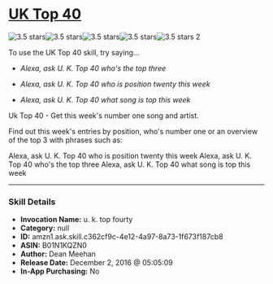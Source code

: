 # [UK Top 40](http://alexa.amazon.com/#skills/amzn1.ask.skill.c362cf9c-4e12-4a97-8a73-1f673f187cb8)
![3.5 stars](../../images/ic_star_black_18dp_1x.png)![3.5 stars](../../images/ic_star_black_18dp_1x.png)![3.5 stars](../../images/ic_star_black_18dp_1x.png)![3.5 stars](../../images/ic_star_half_black_18dp_1x.png)![3.5 stars](../../images/ic_star_border_black_18dp_1x.png) 2

To use the UK Top 40 skill, try saying...

* *Alexa, ask U. K. Top 40 who's the top three*

* *Alexa, ask U. K. Top 40 who is position twenty this week*

* *Alexa, ask U. K. Top 40 what song is top this week*

Uk Top 40 - Get this week's number one song and artist.

Find out this week's entries by position, who's number one or an overview of the top 3 with phrases such as:

Alexa, ask U. K. Top 40 who is position twenty this week
Alexa, ask U. K. Top 40 who's the top three
Alexa, ask U. K. Top 40 what song is top this week

***

### Skill Details

* **Invocation Name:** u. k. top fourty
* **Category:** null
* **ID:** amzn1.ask.skill.c362cf9c-4e12-4a97-8a73-1f673f187cb8
* **ASIN:** B01N1KQZN0
* **Author:** Dean Meehan
* **Release Date:** December 2, 2016 @ 05:05:09
* **In-App Purchasing:** No
